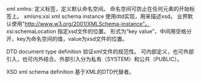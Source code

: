 xml
	xmlns:
		定义标签，定义默认命名空间。
		命名空间可防止在任何元素的开始标签上。
	xmlsns:xsi
		xml schema instance
		使用dtd实现，用来描述xsd。
		业界默认使用"http://www.w3.org/2001/XMLSchema-instance"。
	xsi:schemaLocation
		指定xsd文件的位置。
		形式为“key value”，中间用空格分开，key为命名空间的值，value为xsd文件的位置。
	
DTD
	document type definition
	验证xml文件的规范性。
	可内部定义，也可外部引入，也可内外结合。外部引入分为私有（SYSTEM）和公共（PUBLIC）。
	
XSD
	xml schema definition
	基于XML的DTD代替者。